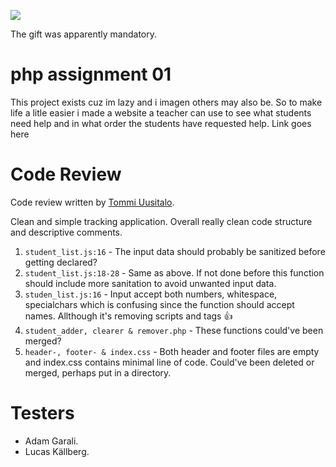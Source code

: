![](https://github.com/styrbjorn-n/php_assignment_01/blob/master/Mandatory_gif.gif)

The gift was apparently mandatory.

# php assignment 01

This project exists cuz im lazy and i imagen others may also be.
So to make life a litle easier i made a website a teacher can use to see what students need help and in what order the students have requested help.
Link goes here

# Code Review

Code review written by [Tommi Uusitalo](https://github.com/tpku).

Clean and simple tracking application. Overall really clean code structure and descriptive comments.

1. `student_list.js:16` - The input data should probably be sanitized before getting declared?
2. `student_list.js:18-28` - Same as above. If not done before this function should include more sanitation to avoid unwanted input data.
3. `studen_list.js:16` - Input accept both numbers, whitespace, specialchars which is confusing since the function should accept names. Allthough it's removing scripts and tags 👍
4. `student_adder, clearer & remover.php` - These functions could've been merged?
5. `header-, footer- & index.css` - Both header and footer files are empty and index.css contains minimal line of code. Could've been deleted or merged, perhaps put in a directory.

# Testers

- Adam Garali.
- Lucas Källberg.
